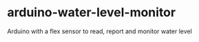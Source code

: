 arduino-water-level-monitor
===========================

Arduino with a flex sensor to read, report and monitor water level

